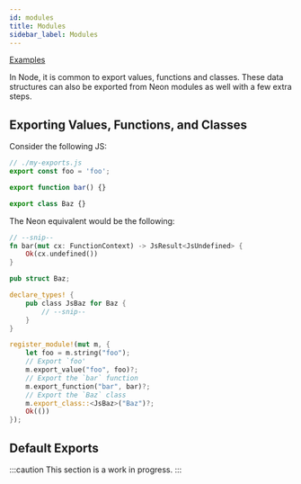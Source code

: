 ```yaml
---
id: modules
title: Modules
sidebar_label: Modules
---
```


[Examples](https://github.com/neon-bindings/examples/tree/legacy/modules)

In Node, it is common to export values, functions and classes. These data structures can also be exported from Neon modules as well with a few extra steps.

## Exporting Values, Functions, and Classes

Consider the following JS:

```js
// ./my-exports.js
export const foo = 'foo';

export function bar() {}

export class Baz {}
```

The Neon equivalent would be the following:

```rust
// --snip--
fn bar(mut cx: FunctionContext) -> JsResult<JsUndefined> {
    Ok(cx.undefined())
}

pub struct Baz;

declare_types! {
    pub class JsBaz for Baz {
        // --snip--
    }
}

register_module!(mut m, {
    let foo = m.string("foo");
    // Export `foo'
    m.export_value("foo", foo)?;
    // Export the `bar` function
    m.export_function("bar", bar)?;
    // Export the `Baz` class
    m.export_class::<JsBaz>("Baz")?;
    Ok(())
});
```

## Default Exports

:::caution
This section is a work in progress.
:::
